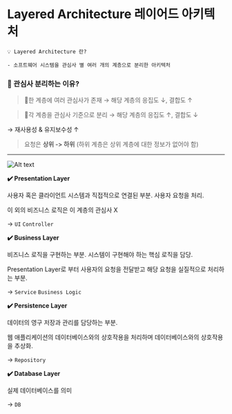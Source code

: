 # Layered Architecture 레이어드 아키텍처

```
💡 Layered Architecture 란?

- 소프트웨어 시스템을 관심사 별 여러 개의 계층으로 분리한 아키텍처
```

### 📌 관심사 분리하는 이유?

> 🔹한 계층에 여러 관심사가 존재
> → 해당 계층의 응집도 ↓, 결합도 ↑

> 🔹각 계층을 관심사 기준으로 분리
> → 해당 계층의 응집도 ↑, 결합도 ↓

→ 재사용성 & 유지보수성 ↑

> 요청은 **상위 -> 하위** (하위 계층은 상위 계층에 대한 정보가 없어야 함)

---

![Alt text](/image/layeredArchitecture.png)

**✔️ Presentation Layer**

사용자 혹은 클라이언트 시스템과 직접적으로 연결된 부분.
사용자 요청을 처리.

이 외의 비즈니스 로직은 이 계층의 관심사 X

→ `UI` `Controller`

**✔️ Business Layer**

비즈니스 로직을 구현하는 부분. 시스템이 구현해야 하는 핵심 로직을 담당.

Presentation Layer로 부터 사용자의 요청을 전달받고 해당 요청을 실질적으로 처리하는 부분.

→ `Service` `Business Logic`

**✔️ Persistence Layer**

데이터의 영구 저장과 관리를 담당하는 부분.

웹 애플리케이션의 데이터베이스와의 상호작용을 처리하며 데이터베이스와의 상호작용을 추상화.

→ `Repository`

**✔️ Database Layer**

실제 데이터베이스를 의미

→ `DB`
